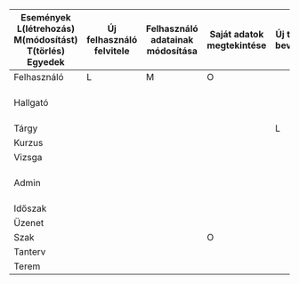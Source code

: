 | Események<br/>L(létrehozás)<br/>M(módosítást)<br/>T(törlés)<br/>Egyedek | Új felhasználó felvitele | Felhasználó adatainak módosítása | Saját adatok megtekintése | Új tárgy bevitele | Tárgy adatainak módosítása | Új kurzus bevitele | Kurzus törlése | Kurzus adatainak módosítása | Új terem bevitele | Tanterv módosítása | Új szak bevitele | Új üzenet küldése | Üzenet törlődik | Új időszak létrehozása | Üzenet érkezése | Tárgy törlődik | Adminná válás | Halgatóvá válás |
|-------------------------------------------------------------------------|--------------------------|----------------------------------|---------------------------|-------------------|----------------------------|--------------------|----------------|-----------------------------|-------------------|--------------------|------------------|-------------------|-----------------|------------------------|-----------------|----------------|---------------|-----------------|
| Felhasználó                                                             | L                        | M                                | O                         |                   |                            |                    |                |                             |                   |                    |                  |                   |                 |                        |                 |                |               |                 |                  
| Hallgató                                                                |                          |                                  |                           |                   |                            |                    |                |                             |                   |                    |                  |                   |                 |                        |                 |                |               | L<br/>M<br/>T   |               
| Tárgy                                                                   |                          |                                  |                           | L                 | M                          |                    |                |                             |                   |                    |                  |                   |                 |                        |                 | T              |               |                 |              
| Kurzus                                                                  |                          |                                  |                           |                   |                            | L                  | T              | M                           |                   |                    |                  |                   |                 |                        |                 |                |               |                 |                
| Vizsga                                                                  |                          |                                  |                           |                   |                            |                    |                |                             |                   |                    |                  |                   |                 |                        |                 |                |               |                 |               
| Admin                                                                   |                          |                                  |                           |                   |                            |                    |                |                             |                   |                    |                  |                   |                 |                        |                 |                | L<br/>M<br/>T |                 |                   
| Időszak                                                                 |                          |                                  |                           |                   |                            |                    |                |                             |                   |                    |                  |                   |                 | L                      |                 |                |               |                 |               
| Üzenet                                                                  |                          |                                  |                           |                   |                            |                    |                |                             |                   |                    |                  | L                 | T               |                        | O               |                |               |                 |                  
| Szak                                                                    |                          |                                  | O                         |                   |                            |                    |                |                             |                   |                    | L                |                   |                 |                        |                 |                |               |                 |                 
| Tanterv                                                                 |                          |                                  |                           |                   |                            |                    |                |                             |                   | M                  |                  |                   |                 |                        |                 |                |               |                 |                
| Terem                                                                   |                          |                                  |                           |                   |                            |                    |                |                             | L                 |                    |                  |                   |                 |                        |                 |                |               |                 |             
